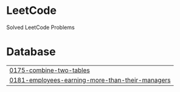 # LeetCode
Solved LeetCode Problems


# Database
|  |
| ------- |
| [0175-combine-two-tables](https://github.com/S-Azim36/LeetCode/tree/master/0175-combine-two-tables) |
| [0181-employees-earning-more-than-their-managers](https://github.com/S-Azim36/LeetCode/tree/master/0181-employees-earning-more-than-their-managers) |